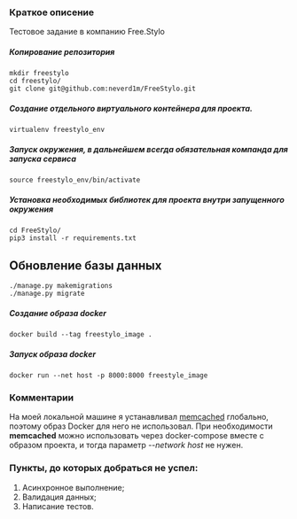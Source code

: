 ### Краткое описение
Тестовое задание в компанию Free.Stylo

##### Копирование репозитория
`mkdir freestylo`  
`cd freestylo/`  
`git clone git@github.com:neverd1m/FreeStylo.git`  

##### Создание отдельного виртуального контейнера для проекта. 
`virtualenv freestylo_env`    
##### Запуск окружения, в дальнейшем всегда обязательная компанда для запуска сервиса
`source freestylo_env/bin/activate`      
##### Установка необходимых библиотек для проекта внутри запущенного окружения
`cd FreeStylo/`  
`pip3 install -r requirements.txt`  

## Обновление базы данных
`./manage.py makemigrations`  
`./manage.py migrate`

##### Создание образа docker
`docker build --tag freestylo_image .`  

##### Запуск образа docker
`docker run --net host -p 8000:8000 freestyle_image`


### Комментарии
На моей локальной машине я устанавливал [memcached](https://hub.docker.com/_/memcached) глобально, поэтому образ Docker для него не использовал. При необходимости **memcached** можно использовать через docker-compose вместе с образом проекта, и тогда параметр *--network host* не нужен.

### Пункты, до которых добраться не успел:
1. Асинхронное выполнение;
2. Валидация данных;
3. Написание тестов.

